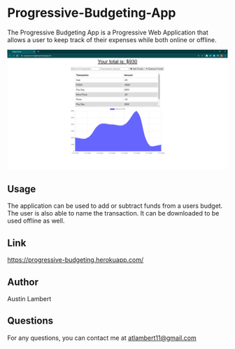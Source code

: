 # Progressive-Budgeting-App

The Progressive Budgeting App is a Progressive Web Application that allows a user to keep track of their expenses while both online or offline.

![Progressive Budgeting App](/assets/Budget-PWA.png)

## Usage

The application can be used to add or subtract funds from a users budget. The user is also able to name the transaction. It can be downloaded to be used offline as well.


## Link

https://progressive-budgeting.herokuapp.com/

## Author

Austin Lambert

## Questions

For any questions, you can contact me at atlambert11@gmail.com

